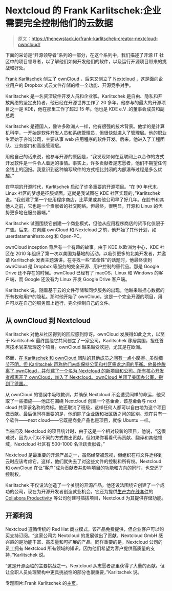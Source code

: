 # Nextcloud 的 Frank Karlitschek:企业需要完全控制他们的云数据

> 原文：<https://thenewstack.io/frank-karlitschek-creator-nextcloud-owncloud/>

下面的采访是“开源领导者”系列的一部分，在这个系列中，我们描述了开源 IT 社区中的项目领导者，以了解他们如何开发他们的软件，以及运行开源项目带来的挑战和好处。

[Frank Karlitschek](https://www.linkedin.com/in/frankkarlitschek/) 创立了 [ownCloud](https://owncloud.org/) ，后来又创立了 [Nextcloud](https://nextcloud.com/) ，这是面向企业用户的 Dropbox 式云文件存储的唯一全功能、开源竞争对手。

Karlitschek 是一名资深软件开发人员和企业家。Karlitschek 是自由、隐私和开放网络的坚定支持者，他已经在开源世界工作了 20 多年。他参与的最大的开源项目之一是 KDE，他在那里工作了超过 15 年。他也是 KDE e.V .的董事会成员和副总裁

Karlitschek 是德国人，像许多欧洲人一样，他有很强的技术背景。他学的是计算机科学，一开始是软件开发人员和系统管理员，但很快就进入了管理层。他的职业生涯始于咨询公司，主要从事 web 应用程序的软件开发。后来，他进入了工程团队、业务部门和高级管理层。

用他自己的话来说，他参与开源的原因是，“我发现如何在互联网上以合作的方式开发软件是一件令人着迷的事情。事实上，许多贡献者是志愿者，他们不期望任何金钱上的回报。我意识到这种编写软件的方式相比封闭的内部瀑布过程是多么优越。”

在早期的开源时代，Karlitschek 启动了许多重要的开源项目。“在 90 年代末，Linux 社区的梦想是征服桌面。这就是我试图在 KDE 社区实现的，”Karlitschek 说。“我创建了第一个应用程序商店，比苹果或其他公司早了好几年。在脸书和其他人之前，它也是一个贡献者的社交网络。但最终，很明显，开源和 Linux 的优势更多地在服务器端。”

Karlitschek 试图围绕它创建一个商业模式，但他从应用程序商店的货币化仅限于广告。后来，在创建 ownCloud 和 Nextcloud 之前，他开始了其他计划，如 userdatamanifesto.org 和 Open-PC。

ownCloud inception 背后有一个有趣的故事。由于 KDE 以欧洲为中心，KDE 社区在 2010 年组织了第一次以美国为基地的活动，以吸引更多的北美开发者，并邀请 Karlitschek 发表主题演讲。在寻找一些“革命性”的话题时，他最终谈到 ownCloud 是 Dropbox 等服务的完全开源、用户控制的替代品。那是 Google Drive 还不存在的时候。ownCloud 已经有了 macOS、Linux 和 Windows 的客户端，而 Google 还没有为 Linux 开发 Google Drive 客户端。

Karlitschek 说，随着基于云的文件存储和同步服务的出现，他越来越担心数据的所有权和用户的隐私。那时他开始了 ownCloud，这是一个完全开源的项目，用户可以在自己的服务器上运行，完全控制自己的文件。

## 从 ownCloud 到 Nextcloud

Karlitschek 对他从社区得到的回应感到惊讶。ownCloud 发展得如此之大，以至于 Karlitschek 最终围绕它共同创立了一家公司。Karlitschek 移居美国，担任首席技术官来管理这个项目。ownCloud 越来越受欢迎，尤其是在欧洲。

然而，[在 Karlitschek 和 ownCloud 团队的其他成员之间有一点小摩擦。虽然细节不明，但 Karlitschek 声称他们未能保持公司和社区需求之间的平衡。他最终脱离了 ownCloud，并创建了一个名为 Nextcloud 的新项目和公司。所有核心开发者都离开了 ownCloud，加入了 Nextcloud。ownCloud 关闭了美国办公室，搬到了德国。](https://thenewstack.io/story-behind-nextcloud/)

从 ownCloud 的错误中吸取教训，并确保 Nextcloud 不会遭受同样的命运，他采取了一些措施——他正在围绕 Nextcloud 创建一个基金会，该基金会与 next cloud 共享该名称的商标。他还取消了班级，这样任何人都可以自由地为这个项目做贡献。最后但同样重要的是，他消除了企业版和社区版之间的区别。现在只有一个软件——next cloud——它既是商业产品也是项目，就像 Ubuntu 一样。

当被问及 Nextcloud 的项目统计时，由于这是一个相对较新的项目，他说，“这很难说，因为人们以不同的方式做出贡献。但如果你看看代码贡献、翻译和其他领域，Nextcloud 社区有 500-1000 名活跃贡献者。”

Nextcloud 是最重要的开源产品之一，虽然经常被忽视，但组织在将文件迁移到云时应该考虑它。这样，他们就失去了对这些文件的控制和所有权。Nextcloud 和 ownCloud 在让“客户”成为贡献者并影响项目的功能和方向的同时，也交还了控制权。

Karlitschek 不仅设法创造了一个关键的开源产品，他还设法围绕它创建了一个成功的公司，现在为开源开发者创造就业机会。它还为提供[生产力在线套件](https://www.collaboraoffice.com/collabora-online/)的 [Collabora Productivity](https://www.collaboraoffice.com/) 等公司创建可插拔项目，Nextcloud 为其提供存储功能。

## 开源利润

Nextcloud 遵循传统的 Red Hat 商业模式，该产品免费提供，但企业客户可以购买支持订阅。“这家公司为 Nextcloud 的发展做出了贡献。Nextcloud GmbH 感兴趣的是功能丰富、高质量和可扩展的产品。同样重要的是，Nextcloud 公司的员工拥有 Nextcloud 所有领域的知识，因为他们希望为客户提供高质量的支持，”Karlitschek 说。

“这是开源面临的主要挑战之一。Nextcloud 从志愿者那里获得了大量的贡献。但让全职人员处理架构中更具挑战性的部分也很重要，”Karlitschek 说。

专题图片:Frank Karlitschek 的[主页](http://karlitschek.de/)。

<svg xmlns:xlink="http://www.w3.org/1999/xlink" viewBox="0 0 68 31" version="1.1"><title>Group</title> <desc>Created with Sketch.</desc></svg>